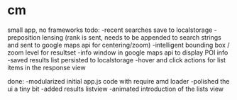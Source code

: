 # cm
small app, no frameworks
todo:
-recent searches save to localstorage
-preposition lensing (rank is sent, needs to be appended to search strings and sent to google maps api for centering/zoom)
-intelligent bounding box / zoom level for resultset
-info window in google maps api to display POI info
-saved results list persisted to localstorage
-hover and click actions for list items in the response view

done:
-modularized initial app.js code with require amd loader
-polished the ui a tiny bit
-added results listview
-animated introduction of the lists view
